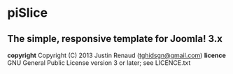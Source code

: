 piSlice
==============
The simple, responsive template for Joomla! 3.x
--------------

**copyright**	Copyright (C) 2013 Justin Renaud (tghidsgn@gmail.com)
**licence**		GNU General Public License version 3 or later; see LICENCE.txt